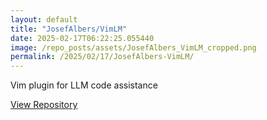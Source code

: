 ```yaml
---
layout: default
title: "JosefAlbers/VimLM"
date: 2025-02-17T06:22:25.055440
image: /repo_posts/assets/JosefAlbers_VimLM_cropped.png
permalink: /2025/02/17/JosefAlbers-VimLM/
---
```


Vim plugin for LLM code assistance

[View Repository](https://github.com/JosefAlbers/VimLM)
